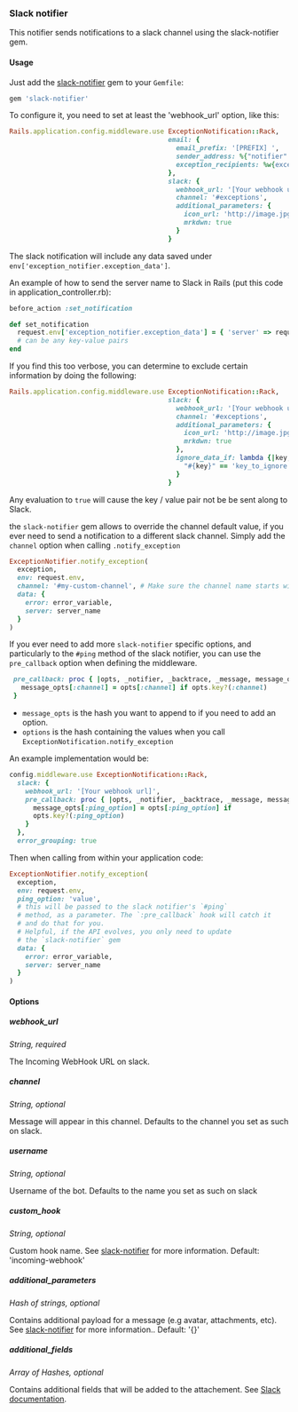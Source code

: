 ### Slack notifier

This notifier sends notifications to a slack channel using the slack-notifier gem.

#### Usage

Just add the [slack-notifier](https://github.com/stevenosloan/slack-notifier) gem to your `Gemfile`:

```ruby
gem 'slack-notifier'
```

To configure it, you need to set at least the 'webhook_url' option, like this:

```ruby
Rails.application.config.middleware.use ExceptionNotification::Rack,
                                        email: {
                                          email_prefix: '[PREFIX] ',
                                          sender_address: %{"notifier" <notifier@example.com>},
                                          exception_recipients: %w{exceptions@example.com}
                                        },
                                        slack: {
                                          webhook_url: '[Your webhook url]',
                                          channel: '#exceptions',
                                          additional_parameters: {
                                            icon_url: 'http://image.jpg',
                                            mrkdwn: true
                                          }
                                        }
```

The slack notification will include any data saved under `env['exception_notifier.exception_data']`.

An example of how to send the server name to Slack in Rails (put this code in application_controller.rb):

```ruby
before_action :set_notification

def set_notification
  request.env['exception_notifier.exception_data'] = { 'server' => request.env['SERVER_NAME'] }
  # can be any key-value pairs
end
```

If you find this too verbose, you can determine to exclude certain information by doing the following:

```ruby
Rails.application.config.middleware.use ExceptionNotification::Rack,
                                        slack: {
                                          webhook_url: '[Your webhook url]',
                                          channel: '#exceptions',
                                          additional_parameters: {
                                            icon_url: 'http://image.jpg',
                                            mrkdwn: true
                                          },
                                          ignore_data_if: lambda {|key, value|
                                            "#{key}" == 'key_to_ignore' || value.is_a?(ClassToBeIgnored)
                                          }
                                        }
```

Any evaluation to `true` will cause the key / value pair not be be sent along to Slack.


the `slack-notifier` gem allows to override the channel default value, if you ever
need to send a notification to a different slack channel. Simply add the
`channel` option when calling `.notify_exception`

```ruby
ExceptionNotifier.notify_exception(
  exception,
  env: request.env,
  channel: '#my-custom-channel', # Make sure the channel name starts with `#`
  data: {
    error: error_variable,
    server: server_name
  }
)
```

If you ever need to add more `slack-notifier` specific options, and
particularly to the `#ping` method of the slack notifier, you can use
the `pre_callback` option when defining the middleware.
```ruby
 pre_callback: proc { |opts, _notifier, _backtrace, _message, message_opts|
   message_opts[:channel] = opts[:channel] if opts.key?(:channel)
 }

```
- `message_opts` is the hash you want to append to if you need to add an option.
- `options` is the hash containing the values when you call
  `ExceptionNotification.notify_exception`

An example implementation would be:
```ruby
config.middleware.use ExceptionNotification::Rack,
  slack: {
    webhook_url: '[Your webhook url]',
    pre_callback: proc { |opts, _notifier, _backtrace, _message, message_opts|
      message_opts[:ping_option] = opts[:ping_option] if
      opts.key?(:ping_option)
    }
  },
  error_grouping: true
```
Then when calling from within your application code:
```ruby
ExceptionNotifier.notify_exception(
  exception,
  env: request.env,
  ping_option: 'value',
  # this will be passed to the slack notifier's `#ping`
  # method, as a parameter. The `:pre_callback` hook will catch it
  # and do that for you.
  # Helpful, if the API evolves, you only need to update
  # the `slack-notifier` gem
  data: {
    error: error_variable,
    server: server_name
  }
)

```
#### Options

##### webhook_url

*String, required*

The Incoming WebHook URL on slack.

##### channel

*String, optional*

Message will appear in this channel. Defaults to the channel you set as such on slack.

##### username

*String, optional*

Username of the bot. Defaults to the name you set as such on slack

##### custom_hook

*String, optional*

Custom hook name. See [slack-notifier](https://github.com/stevenosloan/slack-notifier#custom-hook-name) for
more information. Default: 'incoming-webhook'

##### additional_parameters

*Hash of strings, optional*

Contains additional payload for a message (e.g avatar, attachments, etc). See [slack-notifier](https://github.com/stevenosloan/slack-notifier#additional-parameters) for more information.. Default: '{}'

##### additional_fields

*Array of Hashes, optional*

Contains additional fields that will be added to the attachement. See [Slack documentation](https://api.slack.com/docs/message-attachments).
